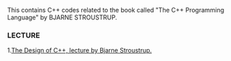 This contains C++ codes related to the book called "The C++ Programming Language" by BJARNE STROUSTRUP.


### LECTURE
1.[The Design of C++, lecture by Bjarne Stroustrup.](https://www.youtube.com/watch?v=69edOm889V4&t=31s)
